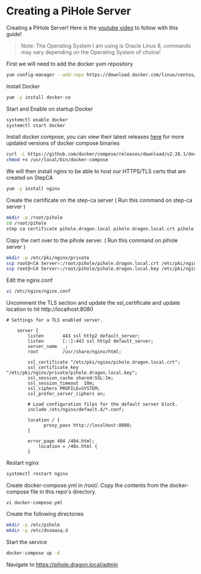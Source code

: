 # Creating a PiHole Server
Creating a PiHole Server! Here is the [youtube video](https://www.youtube.com/watch?v=Z1jTCUBQlss&list=PLhkW8M2MBf-H33LeTrVMc0LwN3EuOqGQV&index=13&pp=gAQBiAQB) to follow with this guide!

> Note: The Operating System I am using is Oracle Linux 8, commands may vary depending on the Operating System of choice!


First we will need to add the docker yum repository
```sh
yum config-manager --add-repo https://download.docker.com/linux/centos/docker-ce.repo
```

Install Docker 
```sh
yum -y install docker-ce
```

Start and Enable on startup Docker 
```sh
systemctl enable docker 
systemctl start docker 
```

Install docker compose, you can view their latest releases [here](https://github.com/docker/compose/releases/) for more updated versions of docker compose binaries 
```sh
curl -L https://github.com/docker/compose/releases/download/v2.26.1/docker-compose-linux-x86_64 -o /usr/local/bin/docker-compose
chmod +x /usr/local/bin/docker-compose
```

We will then install nginx to be able to host our HTTPS/TLS certs that are created on StepCA 
```sh
yum -y install nginx
```

Create the certificate on the step-ca server ( Run this command on step-ca server )
```sh
mkdir -p /root/pihole
cd /root/pihole 
step ca certificate pihole.dragon.local pihole.dragon.local.crt pihole.dragon.local.key
```

Copy the cert over to the pihole server. ( Run this command on pihole server )
```sh
mkdir -p /etc/pki/nginx/private
scp root@<CA Server>:/root/pihole/pihole.dragon.local.crt /etc/pki/nginx/pihole.dragon.local.crt
scp root@<CA Server>:/root/pihole/pihole.dragon.local.key /etc/pki/nginx/private/pihole.asgard.local.key
```

Edit the nginx.conf 
```sh
vi /etc/nginx/nginx.conf
```

Uncomment the TLS section and update the ssl_certificate and update location to hit http://localhost:8080
```
# Settings for a TLS enabled server.

    server {
        listen       443 ssl http2 default_server;
        listen       [::]:443 ssl http2 default_server;
        server_name  _;
        root         /usr/share/nginx/html;

        ssl_certificate "/etc/pki/nginx/pihole.dragon.local.crt";
        ssl_certificate_key "/etc/pki/nginx/private/pihole.dragon.local.key";
        ssl_session_cache shared:SSL:1m;
        ssl_session_timeout  10m;
        ssl_ciphers PROFILE=SYSTEM;
        ssl_prefer_server_ciphers on;

        # Load configuration files for the default server block.
        include /etc/nginx/default.d/*.conf;

        location / {
	          proxy_pass http://localhost:8080;
        }

        error_page 404 /404.html;
            location = /40x.html {
        }

```

Restart nginx 
```sh
systemctl restart nginx
```

Create docker-compose.yml in /root/. Copy the contents from the docker-compose file in this repo's directory. 
```
vi docker-compose.yml 
```

Create the following directories
```sh
mkdir -p /etc/pihole
mkdir -p /etc/dnsmasq.d
```

Start the service
```sh
docker-compose up -d 
```

Navigate to https://pihole.dragon.local/admin